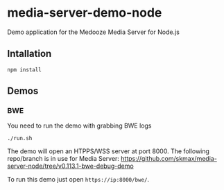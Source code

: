 # media-server-demo-node
Demo application for the Medooze Media Server for Node.js

## Intallation
```
npm install
```

## Demos
### BWE

You need to run the demo with grabbing BWE logs
```
./run.sh
```
The demo will open an HTPPS/WSS server at port 8000.
The following repo/branch is in use for Media Server: https://github.com/skmax/media-server-node/tree/v0.113.1-bwe-debug-demo 

To run this demo just open `https://ip:8000/bwe/`.
